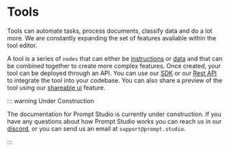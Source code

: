 # Tools

Tools can automate tasks, process documents, classify data and do a lot more. We are constantly expanding the set of features available within the tool editor.

A tool is a series of `nodes` that can either be [instructions](instructions.md) or [data](file.md) and that can be combined together to create more complex features. Once created, your tool can be deployed through an API. You can use our [SDK](/sdk/js) or our [Rest API](/api/getting-started) to integrate the tool into your codebase. You can also share a preview of the tool using our [shareable ui](../tools/preview.md) feature.

::: warning Under Construction

The documentation for Prompt Studio is currently under construction. If you have any questions about how Prompt Studio
works you can reach us in our [discord](https://discord.gg/3RxwUEk8fW), or you can send us an email at `support@prompt.studio`.

:::
